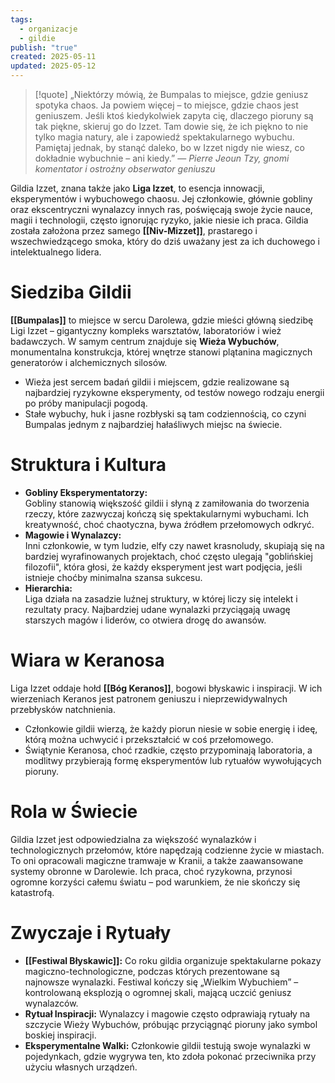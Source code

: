 ```yaml
---
tags:
  - organizacje
  - gildie
publish: "true"
created: 2025-05-11
updated: 2025-05-12
---
```

>[!quote] „Niektórzy mówią, że Bumpalas to miejsce, gdzie geniusz spotyka chaos. Ja powiem więcej – to miejsce, gdzie chaos jest geniuszem. Jeśli ktoś kiedykolwiek zapyta cię, dlaczego pioruny są tak piękne, skieruj go do Izzet. Tam dowie się, że ich piękno to nie tylko magia natury, ale i zapowiedź spektakularnego wybuchu. Pamiętaj jednak, by stanąć daleko, bo w Izzet nigdy nie wiesz, co dokładnie wybuchnie – ani kiedy.”
>— _Pierre Jeoun Tzy, gnomi komentator i ostrożny obserwator geniuszu_

Gildia Izzet, znana także jako **Liga Izzet**, to esencja innowacji, eksperymentów i wybuchowego chaosu. Jej członkowie, głównie gobliny oraz ekscentryczni wynalazcy innych ras, poświęcają swoje życie nauce, magii i technologii, często ignorując ryzyko, jakie niesie ich praca. Gildia została założona przez samego **[[Niv-Mizzet]]**, prastarego i wszechwiedzącego smoka, który do dziś uważany jest za ich duchowego i intelektualnego lidera.
# Siedziba Gildii
**[[Bumpalas]]** to miejsce w sercu Darolewa, gdzie mieści główną siedzibę Ligi Izzet – gigantyczny kompleks warsztatów, laboratoriów i wież badawczych. W samym centrum znajduje się **Wieża Wybuchów**, monumentalna konstrukcja, której wnętrze stanowi plątanina magicznych generatorów i alchemicznych silosów.
- Wieża jest sercem badań gildii i miejscem, gdzie realizowane są najbardziej ryzykowne eksperymenty, od testów nowego rodzaju energii po próby manipulacji pogodą.
- Stałe wybuchy, huk i jasne rozbłyski są tam codziennością, co czyni Bumpalas jednym z najbardziej hałaśliwych miejsc na świecie.
# Struktura i Kultura
- **Gobliny Eksperymentatorzy:**  
    Gobliny stanowią większość gildii i słyną z zamiłowania do tworzenia rzeczy, które zazwyczaj kończą się spektakularnymi wybuchami. Ich kreatywność, choć chaotyczna, bywa źródłem przełomowych odkryć.
- **Magowie i Wynalazcy:**  
    Inni członkowie, w tym ludzie, elfy czy nawet krasnoludy, skupiają się na bardziej wyrafinowanych projektach, choć często ulegają "goblińskiej filozofii", która głosi, że każdy eksperyment jest wart podjęcia, jeśli istnieje choćby minimalna szansa sukcesu.
- **Hierarchia:**  
    Liga działa na zasadzie luźnej struktury, w której liczy się intelekt i rezultaty pracy. Najbardziej udane wynalazki przyciągają uwagę starszych magów i liderów, co otwiera drogę do awansów.
# Wiara w Keranosa

Liga Izzet oddaje hołd **[[Bóg Keranos]]**, bogowi błyskawic i inspiracji. W ich wierzeniach Keranos jest patronem geniuszu i nieprzewidywalnych przebłysków natchnienia.
- Członkowie gildii wierzą, że każdy piorun niesie w sobie energię i ideę, którą można uchwycić i przekształcić w coś przełomowego.
- Świątynie Keranosa, choć rzadkie, często przypominają laboratoria, a modlitwy przybierają formę eksperymentów lub rytuałów wywołujących pioruny.
# Rola w Świecie
Gildia Izzet jest odpowiedzialna za większość wynalazków i technologicznych przełomów, które napędzają codzienne życie w miastach. To oni opracowali magiczne tramwaje w Kranii, a także zaawansowane systemy obronne w Darolewie. Ich praca, choć ryzykowna, przynosi ogromne korzyści całemu światu – pod warunkiem, że nie skończy się katastrofą.
# Zwyczaje i Rytuały
- **[[Festiwal Błyskawic]]:** Co roku gildia organizuje spektakularne pokazy magiczno-technologiczne, podczas których prezentowane są najnowsze wynalazki. Festiwal kończy się „Wielkim Wybuchiem” – kontrolowaną eksplozją o ogromnej skali, mającą uczcić geniusz wynalazców.
- **Rytuał Inspiracji:** Wynalazcy i magowie często odprawiają rytuały na szczycie Wieży Wybuchów, próbując przyciągnąć pioruny jako symbol boskiej inspiracji.
- **Eksperymentalne Walki:** Członkowie gildii testują swoje wynalazki w pojedynkach, gdzie wygrywa ten, kto zdoła pokonać przeciwnika przy użyciu własnych urządzeń.